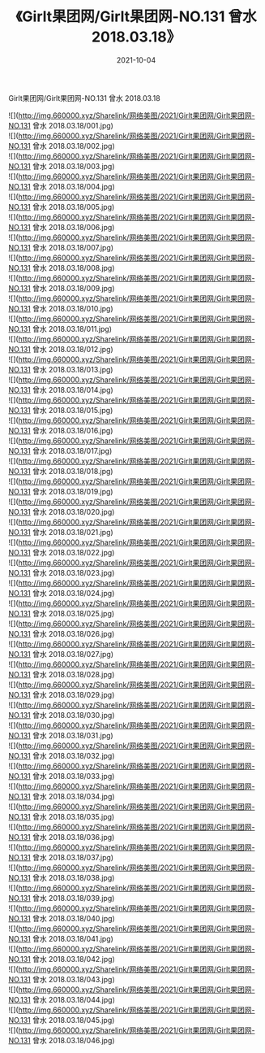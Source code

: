 ﻿---
layout: post
title:  《Girlt果团网/Girlt果团网-NO.131 曾水 2018.03.18》
date:   2021-10-04
img: http://img.660000.xyz/Sharelink/网络美图/2021/Girlt果团网/Girlt果团网-NO.131 曾水 2018.03.18/000.jpg
categories: [美女, 清纯, 唯美]
---

Girlt果团网/Girlt果团网-NO.131 曾水 2018.03.18

 ![](http://img.660000.xyz/Sharelink/网络美图/2021/Girlt果团网/Girlt果团网-NO.131 曾水 2018.03.18/001.jpg) <br>![](http://img.660000.xyz/Sharelink/网络美图/2021/Girlt果团网/Girlt果团网-NO.131 曾水 2018.03.18/002.jpg) <br>![](http://img.660000.xyz/Sharelink/网络美图/2021/Girlt果团网/Girlt果团网-NO.131 曾水 2018.03.18/003.jpg) <br>![](http://img.660000.xyz/Sharelink/网络美图/2021/Girlt果团网/Girlt果团网-NO.131 曾水 2018.03.18/004.jpg) <br>![](http://img.660000.xyz/Sharelink/网络美图/2021/Girlt果团网/Girlt果团网-NO.131 曾水 2018.03.18/005.jpg) <br>![](http://img.660000.xyz/Sharelink/网络美图/2021/Girlt果团网/Girlt果团网-NO.131 曾水 2018.03.18/006.jpg) <br>![](http://img.660000.xyz/Sharelink/网络美图/2021/Girlt果团网/Girlt果团网-NO.131 曾水 2018.03.18/007.jpg) <br>![](http://img.660000.xyz/Sharelink/网络美图/2021/Girlt果团网/Girlt果团网-NO.131 曾水 2018.03.18/008.jpg) <br>![](http://img.660000.xyz/Sharelink/网络美图/2021/Girlt果团网/Girlt果团网-NO.131 曾水 2018.03.18/009.jpg) <br>![](http://img.660000.xyz/Sharelink/网络美图/2021/Girlt果团网/Girlt果团网-NO.131 曾水 2018.03.18/010.jpg) <br>![](http://img.660000.xyz/Sharelink/网络美图/2021/Girlt果团网/Girlt果团网-NO.131 曾水 2018.03.18/011.jpg) <br>![](http://img.660000.xyz/Sharelink/网络美图/2021/Girlt果团网/Girlt果团网-NO.131 曾水 2018.03.18/012.jpg) <br>![](http://img.660000.xyz/Sharelink/网络美图/2021/Girlt果团网/Girlt果团网-NO.131 曾水 2018.03.18/013.jpg) <br>![](http://img.660000.xyz/Sharelink/网络美图/2021/Girlt果团网/Girlt果团网-NO.131 曾水 2018.03.18/014.jpg) <br>![](http://img.660000.xyz/Sharelink/网络美图/2021/Girlt果团网/Girlt果团网-NO.131 曾水 2018.03.18/015.jpg) <br>![](http://img.660000.xyz/Sharelink/网络美图/2021/Girlt果团网/Girlt果团网-NO.131 曾水 2018.03.18/016.jpg) <br>![](http://img.660000.xyz/Sharelink/网络美图/2021/Girlt果团网/Girlt果团网-NO.131 曾水 2018.03.18/017.jpg) <br>![](http://img.660000.xyz/Sharelink/网络美图/2021/Girlt果团网/Girlt果团网-NO.131 曾水 2018.03.18/018.jpg) <br>![](http://img.660000.xyz/Sharelink/网络美图/2021/Girlt果团网/Girlt果团网-NO.131 曾水 2018.03.18/019.jpg) <br>![](http://img.660000.xyz/Sharelink/网络美图/2021/Girlt果团网/Girlt果团网-NO.131 曾水 2018.03.18/020.jpg) <br>![](http://img.660000.xyz/Sharelink/网络美图/2021/Girlt果团网/Girlt果团网-NO.131 曾水 2018.03.18/021.jpg) <br>![](http://img.660000.xyz/Sharelink/网络美图/2021/Girlt果团网/Girlt果团网-NO.131 曾水 2018.03.18/022.jpg) <br>![](http://img.660000.xyz/Sharelink/网络美图/2021/Girlt果团网/Girlt果团网-NO.131 曾水 2018.03.18/023.jpg) <br>![](http://img.660000.xyz/Sharelink/网络美图/2021/Girlt果团网/Girlt果团网-NO.131 曾水 2018.03.18/024.jpg) <br>![](http://img.660000.xyz/Sharelink/网络美图/2021/Girlt果团网/Girlt果团网-NO.131 曾水 2018.03.18/025.jpg) <br>![](http://img.660000.xyz/Sharelink/网络美图/2021/Girlt果团网/Girlt果团网-NO.131 曾水 2018.03.18/026.jpg) <br>![](http://img.660000.xyz/Sharelink/网络美图/2021/Girlt果团网/Girlt果团网-NO.131 曾水 2018.03.18/027.jpg) <br>![](http://img.660000.xyz/Sharelink/网络美图/2021/Girlt果团网/Girlt果团网-NO.131 曾水 2018.03.18/028.jpg) <br>![](http://img.660000.xyz/Sharelink/网络美图/2021/Girlt果团网/Girlt果团网-NO.131 曾水 2018.03.18/029.jpg) <br>![](http://img.660000.xyz/Sharelink/网络美图/2021/Girlt果团网/Girlt果团网-NO.131 曾水 2018.03.18/030.jpg) <br>![](http://img.660000.xyz/Sharelink/网络美图/2021/Girlt果团网/Girlt果团网-NO.131 曾水 2018.03.18/031.jpg) <br>![](http://img.660000.xyz/Sharelink/网络美图/2021/Girlt果团网/Girlt果团网-NO.131 曾水 2018.03.18/032.jpg) <br>![](http://img.660000.xyz/Sharelink/网络美图/2021/Girlt果团网/Girlt果团网-NO.131 曾水 2018.03.18/033.jpg) <br>![](http://img.660000.xyz/Sharelink/网络美图/2021/Girlt果团网/Girlt果团网-NO.131 曾水 2018.03.18/034.jpg) <br>![](http://img.660000.xyz/Sharelink/网络美图/2021/Girlt果团网/Girlt果团网-NO.131 曾水 2018.03.18/035.jpg) <br>![](http://img.660000.xyz/Sharelink/网络美图/2021/Girlt果团网/Girlt果团网-NO.131 曾水 2018.03.18/036.jpg) <br>![](http://img.660000.xyz/Sharelink/网络美图/2021/Girlt果团网/Girlt果团网-NO.131 曾水 2018.03.18/037.jpg) <br>![](http://img.660000.xyz/Sharelink/网络美图/2021/Girlt果团网/Girlt果团网-NO.131 曾水 2018.03.18/038.jpg) <br>![](http://img.660000.xyz/Sharelink/网络美图/2021/Girlt果团网/Girlt果团网-NO.131 曾水 2018.03.18/039.jpg) <br>![](http://img.660000.xyz/Sharelink/网络美图/2021/Girlt果团网/Girlt果团网-NO.131 曾水 2018.03.18/040.jpg) <br>![](http://img.660000.xyz/Sharelink/网络美图/2021/Girlt果团网/Girlt果团网-NO.131 曾水 2018.03.18/041.jpg) <br>![](http://img.660000.xyz/Sharelink/网络美图/2021/Girlt果团网/Girlt果团网-NO.131 曾水 2018.03.18/042.jpg) <br>![](http://img.660000.xyz/Sharelink/网络美图/2021/Girlt果团网/Girlt果团网-NO.131 曾水 2018.03.18/043.jpg) <br>![](http://img.660000.xyz/Sharelink/网络美图/2021/Girlt果团网/Girlt果团网-NO.131 曾水 2018.03.18/044.jpg) <br>![](http://img.660000.xyz/Sharelink/网络美图/2021/Girlt果团网/Girlt果团网-NO.131 曾水 2018.03.18/045.jpg) <br>![](http://img.660000.xyz/Sharelink/网络美图/2021/Girlt果团网/Girlt果团网-NO.131 曾水 2018.03.18/046.jpg) <br>